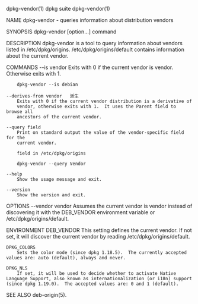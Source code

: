 
dpkg-vendor(1)                                                                                                                                        dpkg suite                                                                                                                                        dpkg-vendor(1)

NAME
    dpkg-vendor - queries information about distribution vendors

SYNOPSIS
    dpkg-vendor [option...] command

DESCRIPTION
    dpkg-vendor is a tool to query information about vendors listed in
    /etc/dpkg/origins. /etc/dpkg/origins/default contains information about the
    current vendor.

COMMANDS
    --is vendor
        Exits with 0 if the current vendor is vendor. Otherwise exits with 1.
        
        dpkg-vendor --is debian

    --derives-from vendor   派生
        Exits with 0 if the current vendor distribution is a derivative of
        vendor, otherwise exits with 1.  It uses the Parent field to browse all
        ancestors of the current vendor.

    --query field
        Print on standard output the value of the vendor-specific field for the
        current vendor.

        field in /etc/dpkg/origins
        
        dpkg-vendor --query Vendor

    --help
        Show the usage message and exit.

    --version
        Show the version and exit.

OPTIONS
    --vendor vendor
        Assumes the current vendor is vendor instead of discovering it with the
        DEB_VENDOR environment variable or /etc/dpkg/origins/default.

ENVIRONMENT
    DEB_VENDOR
        This setting defines the current vendor. If not set, it will discover the current vendor by reading /etc/dpkg/origins/default.

    DPKG_COLORS
        Sets the color mode (since dpkg 1.18.5).  The currently accepted values are: auto (default), always and never.

    DPKG_NLS
        If set, it will be used to decide whether to activate Native Language Support, also known as internationalization (or i18n) support (since dpkg 1.19.0).  The accepted values are: 0 and 1 (default).

SEE ALSO
    deb-origin(5).


